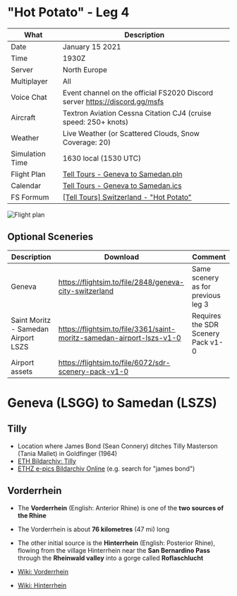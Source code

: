 # "Hot Potato" - Leg 4

| What            | Description
| --------------- | ----------------
| Date            | January 15 2021
| Time            | 1930Z
| Server          | North Europe
| Multiplayer     | All
| Voice Chat      | Event channel on the official FS2020 Discord server https://discord.gg/msfs
| Aircraft        | Textron Aviation Cessna Citation CJ4 (cruise speed: 250+ knots)
| Weather         | Live Weather (or Scattered Clouds, Snow Coverage: 20)
| Simulation Time | 1630 local (1530 UTC)
| Flight Plan     | [Tell Tours - Geneva to Samedan.pln](https://github.com/till213/Tell-Tours/blob/main/Europe/Switzerland/Steeler/Leg-4/Tell%20Tours%20-%20Bern%20to%20Geneva.pln)
| Calendar        | [Tell Tours - Geneva to Samedan.ics](https://github.com/till213/Tell-Tours/blob/main/Europe/Switzerland/Steeler/Leg-4/Tell%20Tours%20-%20Geneva%20to%20Samedan.ics)
| FS Formum       | [[Tell Tours] Switzerland - "Hot Potato"](https://forums.flightsimulator.com/t/tell-tours-switzerland-hot-potato-leg-4/345071/)

![Flight plan](https://github.com/till213/Tell-Tours/blob/main/Europe/Switzerland/Steeler/Leg-3/img/LSGG-LSZS-Flightplan.jpg "Flight plan")

## Optional Sceneries

| Description                         | Download                                                              | Comment
| ----------------------------------- | --------------------------------------------------------------------- | -------
| Geneva                              | https://flightsim.to/file/2848/geneva-city-switzerland                | Same scenery as for previous leg 3
| Saint Moritz - Samedan Airport LSZS | https://flightsim.to/file/3361/saint-moritz-samedan-airport-lszs-v1-0 | Requires the SDR Scenery Pack v1-0
| Airport assets                      | https://flightsim.to/file/6072/sdr-scenery-pack-v1-0                  |



# Geneva (LSGG) to Samedan (LSZS)

## Tilly

* Location where James Bond (Sean Connery) ditches Tilly Masterson (Tania Mallet) in Goldfinger (1964)
* [ETH Bildarchiv: Tilly](https://www.e-pics.ethz.ch/index/ETHBIB.Bildarchiv/ETHBIB.Bildarchiv_Com_L13-0333-0004-0002_995807.html)
* [ETHZ e-pics Bildarchiv Online](http://ba.e-pics.ethz.ch/) (e.g. search for "james bond")

## Vorderrhein

* The **Vorderrhein** (English: Anterior Rhine) is one of the **two sources of the Rhine**
* The Vorderrhein is about **76 kilometres** (47 mi) long
* The other initial source is the **Hinterrhein** (English: Posterior Rhine), flowing from the village Hinterrhein near the **San Bernardino Pass** through the **Rheinwald valley** into a gorge called **Roflaschlucht**

* [Wiki: Vorderrhein](https://en.wikipedia.org/wiki/Vorderrhein)
* [Wiki: Hinterrhein](https://en.wikipedia.org/wiki/Hinterrhein_(river))


